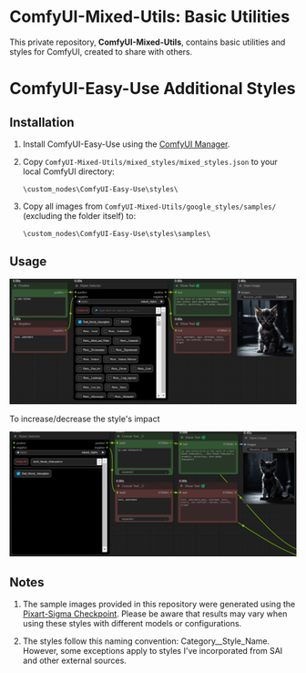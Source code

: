 # ComfyUI-Mixed-Utils: Basic Utilities

This private repository, **ComfyUI-Mixed-Utils**, contains basic utilities and styles for ComfyUI, created to share with others.

# ComfyUI-Easy-Use Additional Styles

## Installation

1. Install ComfyUI-Easy-Use using the [ComfyUI Manager](https://github.com/ltdrdata/ComfyUI-Manager).

2. Copy `ComfyUI-Mixed-Utils/mixed_styles/mixed_styles.json` to your local ComfyUI directory:

    ```
    \custom_nodes\ComfyUI-Easy-Use\styles\
    ```

3. Copy all images from `ComfyUI-Mixed-Utils/google_styles/samples/` (excluding the folder itself) to:
    
    ```
    \custom_nodes\ComfyUI-Easy-Use\styles\samples\
    ```

## Usage

![mixed_styles](assets/images/mixed_styles.png)

To increase/decrease the style's impact

![mixed_concat_styles](assets/images/mixed_concat_styles.png)

## Notes

1. The sample images provided in this repository were generated using the [Pixart-Sigma Checkpoint](https://huggingface.co/PixArt-alpha/PixArt-Sigma-XL-2-1024-MS). Please be aware that results may vary when using these styles with different models or configurations.

2. The styles follow this naming convention: Category__Style_Name. However, some exceptions apply to styles I've incorporated from SAI and other external sources.